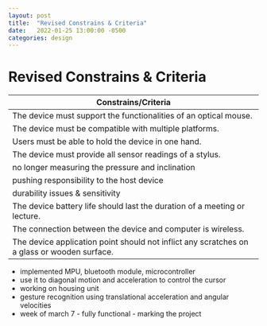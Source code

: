 ```yaml
---
layout: post
title:  "Revised Constrains & Criteria"
date:   2022-01-25 13:00:00 -0500
categories: design
---
```

# Revised Constrains & Criteria

| Constrains/Criteria |
| ----------------------|
| The device must support the functionalities of an optical mouse. |
| The device must be compatible with multiple platforms. |
| Users must be able to hold the device in one hand. |
| The device must provide all sensor readings of a stylus. |
| no longer measuring the pressure and inclination |
| pushing responsibility to the host device |
| durability issues & sensitivity |
| The device battery life should last the duration of a meeting or lecture. |
| The connection between the device and computer is wireless. |
| The device application point should not inflict any scratches on a glass or wooden surface. |

- implemented MPU, bluetooth module, microcontroller
- use it to diagonal motion and acceleration to control the cursor
- working on housing unit
- gesture recognition using translational acceleration and angular velocities
- week of march 7 - fully functional - marking the project



